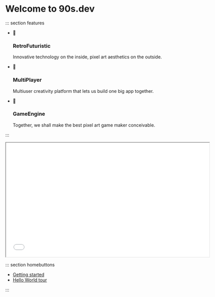 # Welcome to 90s.dev

::: section features

- 🧪
  ### RetroFuturistic
  Innovative technology on the inside, pixel art aesthetics on the outside.

- 🤝
  ### MultiPlayer
  Multiuser creativity platform that lets us build one big app together.

- 🔨
  ### GameEngine
  Together, we shall make the best pixel art game maker conceivable.

:::

<iframe src='/os/#sys/apps/spritemaker.app.js' width="640" height="360"></iframe>

::: section homebuttons

- [Getting started](about/getting-started.md#getting-started)
- [Hello World tour](about/hello-world.md#hello-world-tour)

:::
